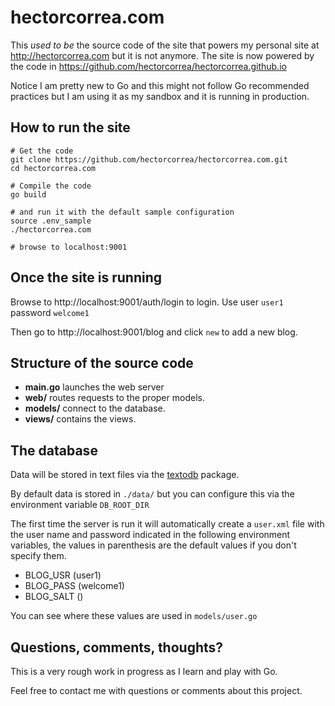 hectorcorrea.com
================
This *used to be* the source code of the site that powers my personal site at http://hectorcorrea.com but it is not anymore. The site is now powered by the code in https://github.com/hectorcorrea/hectorcorrea.github.io

Notice I am pretty new to Go and this might not follow Go recommended
practices but I am using it as my sandbox and it is running in production.

How to run the site
------------

```
# Get the code
git clone https://github.com/hectorcorrea/hectorcorrea.com.git
cd hectorcorrea.com

# Compile the code
go build  

# and run it with the default sample configuration
source .env_sample
./hectorcorrea.com

# browse to localhost:9001
```

Once the site is running
--------
Browse to http://localhost:9001/auth/login to login. Use user `user1` password
`welcome1`

Then go to http://localhost:9001/blog and click `new` to add a new blog.



Structure of the source code
----------------------------
* **main.go** launches the web server
* **web/** routes requests to the proper models.
* **models/** connect to the database.
* **views/** contains the views.


The database
--------------
Data will be stored in text files via the [textodb](https://github.com/hectorcorrea/textodb) package.

By default data is stored in `./data/` but you can configure this via the environment variable `DB_ROOT_DIR`

The first time the server is run it will automatically create a `user.xml` file with the user name and password indicated in the following environment variables, the values in parenthesis are the default values if you don't specify them.

* BLOG_USR (user1)
* BLOG_PASS (welcome1)
* BLOG_SALT ()

You can see where these values are used in `models/user.go`


Questions, comments, thoughts?
------------------------------
This is a very rough work in progress as I learn and play with Go.

Feel free to contact me with questions or comments about this project.
